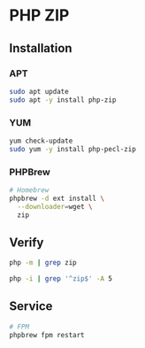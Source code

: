 # PHP ZIP

## Installation

### APT

```sh
sudo apt update
sudo apt -y install php-zip
```

### YUM

```sh
yum check-update
sudo yum -y install php-pecl-zip
```

### PHPBrew

```sh
# Homebrew
phpbrew -d ext install \
  --downloader=wget \
  zip
```

## Verify

```sh
php -m | grep zip
```

```sh
php -i | grep '^zip$' -A 5
```

## Service

```sh
# FPM
phpbrew fpm restart
```
